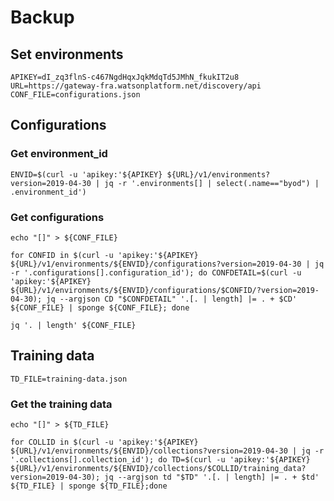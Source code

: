 # Backup

## Set environments

```
APIKEY=dI_zq3flnS-c467NgdHqxJqkMdqTd5JMhN_fkukIT2u8
URL=https://gateway-fra.watsonplatform.net/discovery/api
CONF_FILE=configurations.json
```

## Configurations

### Get environment_id

```
ENVID=$(curl -u 'apikey:'${APIKEY} ${URL}/v1/environments?version=2019-04-30 | jq -r '.environments[] | select(.name=="byod") | .environment_id')
```

### Get configurations

```
echo "[]" > ${CONF_FILE}
```

```
for CONFID in $(curl -u 'apikey:'${APIKEY} ${URL}/v1/environments/${ENVID}/configurations?version=2019-04-30 | jq -r '.configurations[].configuration_id'); do CONFDETAIL=$(curl -u 'apikey:'${APIKEY} ${URL}/v1/environments/${ENVID}/configurations/$CONFID/?version=2019-04-30); jq --argjson CD "$CONFDETAIL" '.[. | length] |= . + $CD' ${CONF_FILE} | sponge ${CONF_FILE}; done
```

```
jq '. | length' ${CONF_FILE}
```

## Training data

```
TD_FILE=training-data.json
```

### Get the training data

```
echo "[]" > ${TD_FILE}
```

```
for COLLID in $(curl -u 'apikey:'${APIKEY} ${URL}/v1/environments/${ENVID}/collections?version=2019-04-30 | jq -r '.collections[].collection_id'); do TD=$(curl -u 'apikey:'${APIKEY} ${URL}/v1/environments/${ENVID}/collections/$COLLID/training_data?version=2019-04-30); jq --argjson td "$TD" '.[. | length] |= . + $td' ${TD_FILE} | sponge ${TD_FILE};done
```
